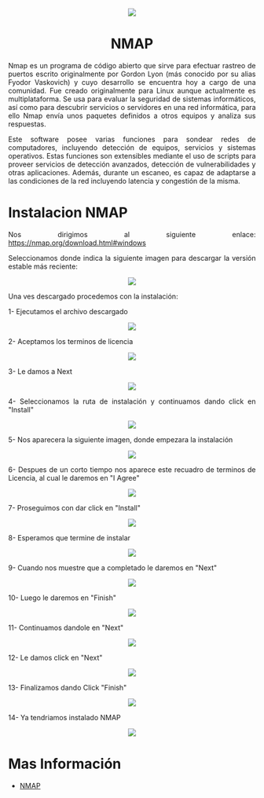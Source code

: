 <h1><div align=center><img src="img/img01.jpg"></div></h1>

# <text style = "display:block; text-align: center"> <b>NMAP</b>

<text style = "display:block; text-align: justify"> 

Nmap es un programa de código abierto que sirve para efectuar rastreo de puertos escrito originalmente por Gordon Lyon (más conocido por su alias Fyodor Vaskovich​) y cuyo desarrollo se encuentra hoy a cargo de una comunidad. Fue creado originalmente para Linux aunque actualmente es multiplataforma. Se usa para evaluar la seguridad de sistemas informáticos, así como para descubrir servicios o servidores en una red informática, para ello Nmap envía unos paquetes definidos a otros equipos y analiza sus respuestas.

Este software posee varias funciones para sondear redes de computadores, incluyendo detección de equipos, servicios y sistemas operativos. Estas funciones son extensibles mediante el uso de scripts para proveer servicios de detección avanzados, detección de vulnerabilidades y otras aplicaciones. Además, durante un escaneo, es capaz de adaptarse a las condiciones de la red incluyendo latencia y congestión de la misma.

# Instalacion NMAP

<text style = "display:block; text-align: justify"> 

Nos dirigimos al siguiente enlace: https://nmap.org/download.html#windows

Seleccionamos donde indica la siguiente imagen para descargar la versión estable más reciente:

<div align=center><img src="img/img02.jpg"></div>

Una ves descargado procedemos con la instalación:

1- Ejecutamos el archivo descargado
<div align=center><img src="img/img03.png"></div>

2- Aceptamos los terminos de licencia
<div align=center><img src="img/img04.png"></div>

3- Le damos a Next
<div align=center><img src="img/img05.png"></div>

4- Seleccionamos la ruta de instalación y continuamos dando click en "Install"
<div align=center><img src="img/img06.png"></div>

5- Nos aparecera la siguiente imagen, donde empezara la instalación
<div align=center><img src="img/img07.png"></div>

6- Despues de un corto tiempo nos aparece este recuadro de terminos de Licencia, al cual le daremos en "I Agree"
<div align=center><img src="img/img08.png"></div>

7- Proseguimos con dar click en "Install"
<div align=center><img src="img/img09.png"></div>

8- Esperamos que termine de instalar
<div align=center><img src="img/img10.png"></div>

9- Cuando nos muestre que a completado le daremos en "Next"
<div align=center><img src="img/img11.png"></div>

10- Luego le daremos en "Finish"
<div align=center><img src="img/img12.png"></div>

11- Continuamos dandole en "Next"
<div align=center><img src="img/img13.png"></div>

12- Le damos click en "Next"
<div align=center><img src="img/img14.png"></div>

13- Finalizamos dando Click "Finish"
<div align=center><img src="img/img15.png"></div>

14- Ya tendriamos instalado NMAP
<div align=center><img src="img/img16.png"></div>



# Mas Información
* [NMAP][1_0]


[1_0]: "https://es.wikipedia.org/wiki/Nmap"


